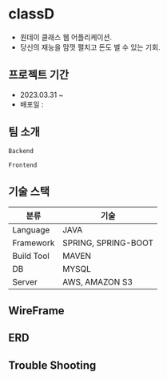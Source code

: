 # classD
 - 원데이 클래스 웹 어플리케이션.
 -  당신의 재능을 맘껏 펼치고 돈도 벌 수 있는 기회.

## 프로젝트 기간
- 2023.03.31 ~
- 배포일 :

## 팀 소개
`Backend`

`Frontend`

## 기술 스택
| 분류        | 기술 |
|------------|------|
| Language   |  JAVA  |
| Framework  |   SPRING, SPRING-BOOT   |
| Build Tool |    MAVEN  |
| DB         |    MYSQL  |
| Server     |  AWS, AMAZON S3

## WireFrame


## ERD


## Trouble Shooting



